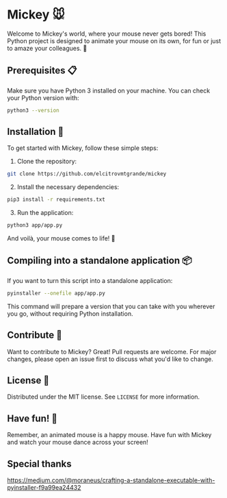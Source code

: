 # Mickey 🐭

Welcome to Mickey's world, where your mouse never gets bored! This Python project is designed to animate your mouse on its own, for fun or just to amaze your colleagues. 🎉

## Prerequisites 📋

Make sure you have Python 3 installed on your machine. You can check your Python version with:

```bash
python3 --version
```

## Installation 🚀

To get started with Mickey, follow these simple steps:

1. Clone the repository:

```bash
git clone https://github.com/elcitrovmtgrande/mickey
```

2. Install the necessary dependencies:

```bash
pip3 install -r requirements.txt
```

3. Run the application:

```bash
python3 app/app.py
```

And voilà, your mouse comes to life! 🌟

## Compiling into a standalone application 📦

If you want to turn this script into a standalone application:

```bash
pyinstaller --onefile app/app.py
```

This command will prepare a version that you can take with you wherever you go, without requiring Python installation.

## Contribute 🤝

Want to contribute to Mickey? Great! Pull requests are welcome. For major changes, please open an issue first to discuss what you'd like to change.

## License 📄

Distributed under the MIT license. See `LICENSE` for more information.

## Have fun! 🎈

Remember, an animated mouse is a happy mouse. Have fun with Mickey and watch your mouse dance across your screen!

## Special thanks

https://medium.com/@moraneus/crafting-a-standalone-executable-with-pyinstaller-f9a99ea24432
